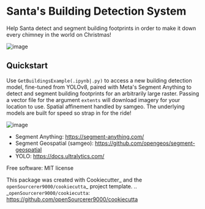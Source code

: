  # Santa's Building Detection System

Help Santa detect and segment building footprints in order to make it down every chimney in the world on Christmas!

![image](https://github.com/openSourcerer9000/sbds/assets/61931826/2dd7b4fd-21e9-4343-b94e-c6aa58318b79)

 ## Quickstart
Use `GetBuildingsExample(.ipynb|.py)` to access a new building detection model, fine-tuned from YOLOv8, paired with Meta's Segment Anything to detect and segment building footprints for an arbitrarily large raster. Passing a vector file for the argument `extents` will download imagery for your location to use. Spatial affinement handled by samgeo. The underlying models are built for speed so strap in for the ride!

![image](https://github.com/openSourcerer9000/sbds/assets/61931826/2e106f19-702a-4fd2-8a05-6824b7bdff38)
 - Segment Anything: https://segment-anything.com/
 - Segment Geospatial (samgeo): https://github.com/opengeos/segment-geospatial
 - YOLO: https://docs.ultralytics.com/

Free software: MIT license




This package was created with Cookiecutter_ and the `openSourcerer9000/cookiecutta`_ project template.
.. _`openSourcerer9000/cookiecutta`: https://github.com/openSourcerer9000/cookiecutta
